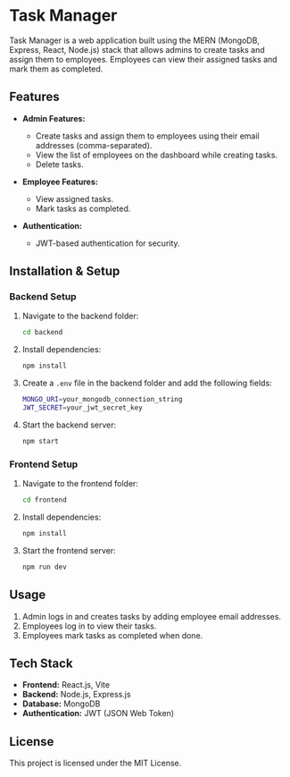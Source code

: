 # Task Manager

Task Manager is a web application built using the MERN (MongoDB, Express, React, Node.js) stack that allows admins to create tasks and assign them to employees. Employees can view their assigned tasks and mark them as completed.

## Features

- **Admin Features:**
  - Create tasks and assign them to employees using their email addresses (comma-separated).
  - View the list of employees on the dashboard while creating tasks.
  - Delete tasks.
  
- **Employee Features:**
  - View assigned tasks.
  - Mark tasks as completed.

- **Authentication:**
  - JWT-based authentication for security.

## Installation & Setup

### Backend Setup

1. Navigate to the backend folder:
   ```sh
   cd backend
   ```
2. Install dependencies:
   ```sh
   npm install
   ```
3. Create a `.env` file in the backend folder and add the following fields:
   ```sh
   MONGO_URI=your_mongodb_connection_string
   JWT_SECRET=your_jwt_secret_key
   ```
4. Start the backend server:
   ```sh
   npm start
   ```

### Frontend Setup

1. Navigate to the frontend folder:
   ```sh
   cd frontend
   ```
2. Install dependencies:
   ```sh
   npm install
   ```
3. Start the frontend server:
   ```sh
   npm run dev
   ```

## Usage

1. Admin logs in and creates tasks by adding employee email addresses.
2. Employees log in to view their tasks.
3. Employees mark tasks as completed when done.

## Tech Stack

- **Frontend:** React.js, Vite
- **Backend:** Node.js, Express.js
- **Database:** MongoDB
- **Authentication:** JWT (JSON Web Token)

## License

This project is licensed under the MIT License.

